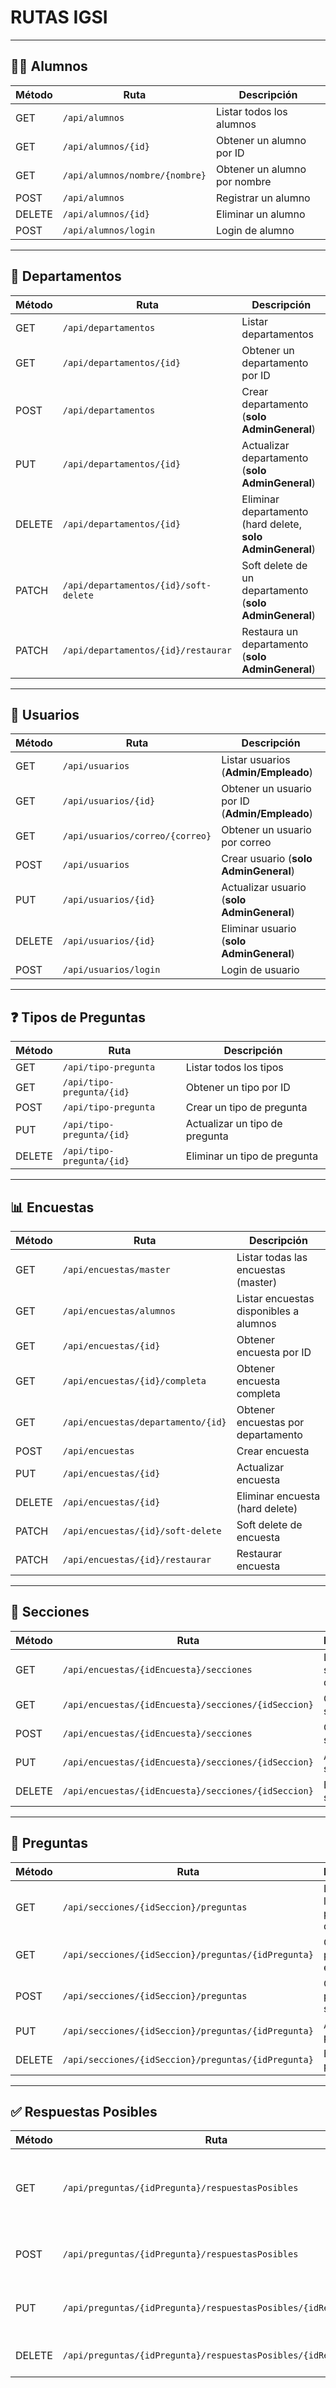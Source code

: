 # RUTAS IGSI

---

## 👨‍🎓 Alumnos
| Método | Ruta                           | Descripción                  |
|--------|--------------------------------|------------------------------|
| GET    | `/api/alumnos`                 | Listar todos los alumnos     |
| GET    | `/api/alumnos/{id}`            | Obtener un alumno por ID     |
| GET    | `/api/alumnos/nombre/{nombre}` | Obtener un alumno por nombre |
| POST   | `/api/alumnos`                 | Registrar un alumno          |
| DELETE | `/api/alumnos/{id}`            | Eliminar un alumno           |
| POST   | `/api/alumnos/login`           | Login de alumno              |

---

## 🏢 Departamentos
| Método | Ruta                                  | Descripción                                                |
|--------|---------------------------------------|------------------------------------------------------------|
| GET    | `/api/departamentos`                  | Listar departamentos                                       |
| GET    | `/api/departamentos/{id}`             | Obtener un departamento por ID                             |
| POST   | `/api/departamentos`                  | Crear departamento (**solo AdminGeneral**)                 |
| PUT    | `/api/departamentos/{id}`             | Actualizar departamento (**solo AdminGeneral**)            |
| DELETE | `/api/departamentos/{id}`             | Eliminar departamento (hard delete, **solo AdminGeneral**) |
| PATCH  | `/api/departamentos/{id}/soft-delete` | Soft delete de un departamento (**solo AdminGeneral**)     |
| PATCH  | `/api/departamentos/{id}/restaurar`   | Restaura un departamento (**solo AdminGeneral**)           |

---

## 👥 Usuarios
| Método | Ruta                            | Descripción                                |
|--------|---------------------------------|--------------------------------------------|
| GET    | `/api/usuarios`                 | Listar usuarios (**Admin/Empleado**)       |
| GET    | `/api/usuarios/{id}`            | Obtener un usuario por ID (**Admin/Empleado**) |
| GET    | `/api/usuarios/correo/{correo}` | Obtener un usuario por correo             |
| POST   | `/api/usuarios`                 | Crear usuario (**solo AdminGeneral**)      |
| PUT    | `/api/usuarios/{id}`            | Actualizar usuario (**solo AdminGeneral**) |
| DELETE | `/api/usuarios/{id}`            | Eliminar usuario (**solo AdminGeneral**)   |
| POST   | `/api/usuarios/login`           | Login de usuario                           |

---

## ❓ Tipos de Preguntas
| Método | Ruta                                    | Descripción                      |
|--------|-----------------------------------------|----------------------------------|
| GET    | `/api/tipo-pregunta`                    | Listar todos los tipos           |
| GET    | `/api/tipo-pregunta/{id}`               | Obtener un tipo por ID           |
| POST   | `/api/tipo-pregunta`                    | Crear un tipo de pregunta        |
| PUT    | `/api/tipo-pregunta/{id}`               | Actualizar un tipo de pregunta   |
| DELETE | `/api/tipo-pregunta/{id}`               | Eliminar un tipo de pregunta     |

---

## 📊 Encuestas
| Método | Ruta                               | Descripción                                |
|--------|------------------------------------|--------------------------------------------|
| GET    | `/api/encuestas/master`            | Listar todas las encuestas (master)       |
| GET    | `/api/encuestas/alumnos`           | Listar encuestas disponibles a alumnos    |
| GET    | `/api/encuestas/{id}`              | Obtener encuesta por ID                    |
| GET    | `/api/encuestas/{id}/completa`     | Obtener encuesta completa                  |
| GET    | `/api/encuestas/departamento/{id}` | Obtener encuestas por departamento        |
| POST   | `/api/encuestas`                   | Crear encuesta                             |
| PUT    | `/api/encuestas/{id}`              | Actualizar encuesta                        |
| DELETE | `/api/encuestas/{id}`              | Eliminar encuesta (hard delete)           |
| PATCH  | `/api/encuestas/{id}/soft-delete`  | Soft delete de encuesta                     |
| PATCH  | `/api/encuestas/{id}/restaurar`    | Restaurar encuesta                          |

---

## 📂 Secciones
| Método | Ruta                                                | Descripción                  |
|--------|-----------------------------------------------------|------------------------------|
| GET    | `/api/encuestas/{idEncuesta}/secciones`             | Listar secciones de encuesta |
| GET    | `/api/encuestas/{idEncuesta}/secciones/{idSeccion}` | Obtener una sección          |
| POST   | `/api/encuestas/{idEncuesta}/secciones`             | Crear sección                |
| PUT    | `/api/encuestas/{idEncuesta}/secciones/{idSeccion}` | Actualizar sección           |
| DELETE | `/api/encuestas/{idEncuesta}/secciones/{idSeccion}` | Eliminar sección             |

---

## 📝 Preguntas
| Método | Ruta                                       | Descripción                           |
|--------|--------------------------------------------|---------------------------------------|
| GET    | `/api/secciones/{idSeccion}/preguntas`      | Listar todas las preguntas de sección |
| GET    | `/api/secciones/{idSeccion}/preguntas/{idPregunta}` | Obtener una pregunta específica       |
| POST   | `/api/secciones/{idSeccion}/preguntas`     | Crear pregunta en sección             |
| PUT    | `/api/secciones/{idSeccion}/preguntas/{idPregunta}` | Actualizar pregunta                   |
| DELETE | `/api/secciones/{idSeccion}/preguntas/{idPregunta}` | Eliminar pregunta                     |

---

## ✅ Respuestas Posibles
| Método | Ruta                                                      | Descripción                                          |
|--------|-----------------------------------------------------------|------------------------------------------------------|
| GET    | `/api/preguntas/{idPregunta}/respuestasPosibles`          | Listar todas las respuestas posibles de una pregunta |
| POST   | `/api/preguntas/{idPregunta}/respuestasPosibles`          | Crear una nueva respuesta posible                    |
| PUT    | `/api/preguntas/{idPregunta}/respuestasPosibles/{idRespuesta}` | Actualizar una respuesta existente                  |
| DELETE | `/api/preguntas/{idPregunta}/respuestasPosibles/{idRespuesta}` | Eliminar una respuesta posible                       |
